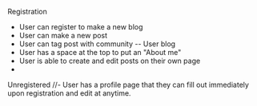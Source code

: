 Registration
- User can register to make a new blog
- User can make a new post
- User can tag post with community
--
User blog
- User has a space at the top to put an "About me"
- User is able to create and edit posts on their own page
-

Unregistered
//- User has a profile page that they can fill out immediately upon registration and edit at anytime.
